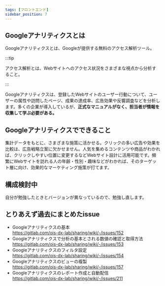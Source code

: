 ```yaml
---
tags: [フロントエンド]
sidebar_position: 7
---
```


## Googleアナリティクスとは
Googleアナリティクスとは、Googleが提供する無料のアクセス解析ツール。

:::tip

アクセス解析とは、Webサイトへのアクセス状況をさまざまな視点から分析すること。

:::

Googleアナリティクスは、登録したWebサイトのユーザー行動について、ユーザーの属性や訪問したページ、成果の達成率、広告効果や反響調査などを分析します。多くの企業が導入しているが、**正式なマニュアルがなく、担当者が情報を収集して学ぶ必要がある。**

## Googleアナリティクスでできること
集計データをもとに、さまざまな施策に活かせる。クリックの多い広告や効果を比較は、広告戦略立案に欠かせません。人気を集めるコンテンツや商品がわかれば、クリックしやすい位置に変更するなどWebサイト設計に活用可能です。頻繁にWebサイトを訪れる人の年齢・性別・趣味などがわかれば、そのターゲット層に向け、効果的なマーケティング施策が打てます。

## 構成検討中
自分が勉強したときとバージョンが異なっているので、勉強し直します。

## とりあえず過去にまとめたissue
- Googleアナリティクスの基本  
  https://gitlab.com/ois-dx-lab/sharing/wiki/-/issues/152  
- Googleアナリティクスで分析の基本とされる数値の確認と取得方法  
  https://gitlab.com/ois-dx-lab/sharing/wiki/-/issues/153  
- Googleアナリティクスのフィルタ設定  
  https://gitlab.com/ois-dx-lab/sharing/wiki/-/issues/154  
- Googleアナリティクスのビューの複製  
  https://gitlab.com/ois-dx-lab/sharing/wiki/-/issues/157  
- Googleアナリティクスのレポート作成と自動配信  
  https://gitlab.com/ois-dx-lab/sharing/wiki/-/issues/211  
